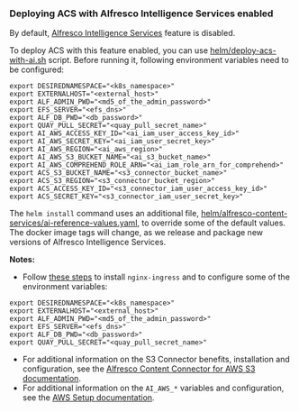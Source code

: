 ### Deploying ACS with Alfresco Intelligence Services enabled

By default, [Alfresco Intelligence Services](https://docs.alfresco.com/intelligence/concepts/ai-welcome.html) feature is disabled. 

To deploy ACS with this feature enabled, you can use [helm/deploy-acs-with-ai.sh](../helm/deploy-acs-with-ai.sh) script. Before running it, following environment variables need to be configured:

```
export DESIREDNAMESPACE="<k8s_namespace>"
export EXTERNALHOST="<external_host>"
export ALF_ADMIN_PWD="<md5_of_the_admin_password>"
export EFS_SERVER="<efs_dns>"
export ALF_DB_PWD="<db_password>"
export QUAY_PULL_SECRET="<quay_pull_secret_name>"
export AI_AWS_ACCESS_KEY_ID="<ai_iam_user_access_key_id>"
export AI_AWS_SECRET_KEY="<ai_iam_user_secret_key>"
export AI_AWS_REGION="<ai_aws_region>"
export AI_AWS_S3_BUCKET_NAME="<ai_s3_bucket_name>"
export AI_AWS_COMPREHEND_ROLE_ARN="<ai_iam_role_arn_for_comprehend>"
export ACS_S3_BUCKET_NAME="<s3_connector_bucket_name>"
export ACS_S3_REGION="<s3_connector_bucket_region>"
export ACS_ACCESS_KEY_ID="<s3_connector_iam_user_access_key_id>"
export ACS_SECRET_KEY="<s3_connector_iam_user_secret_key>"
```

The `helm install` command uses an additional file, [helm/alfresco-content-services/ai-reference-values.yaml](../helm/alfresco-content-services/ai-reference-values.yaml), to override some of the default values. The docker image tags will change, as we release and package new versions of Alfresco Intelligence Services.

**Notes:**
* Follow [these steps](helm-deployment-aws_kops.md#setting-up-alfresco-content-services) to install `nginx-ingress` and to configure some of the environment variables:
```
export DESIREDNAMESPACE="<k8s_namespace>"
export EXTERNALHOST="<external_host>"
export ALF_ADMIN_PWD="<md5_of_the_admin_password>"
export EFS_SERVER="<efs_dns>"
export ALF_DB_PWD="<db_password>"
export QUAY_PULL_SECRET="<quay_pull_secret_name>"
```
* For additional information on the S3 Connector benefits, installation and configuration, see the [Alfresco Content Connector for AWS S3 documentation](https://docs.alfresco.com/s3connector/concepts/s3-contentstore-overview.html).
* For additional information on the `AI_AWS_*` variables and configuration, see the [AWS Setup documentation](https://docs.alfresco.com/intelligence/concepts/aws-setup.html).
